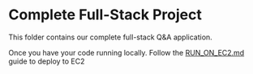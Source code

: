 # Complete Full-Stack Project
This folder contains our complete full-stack Q&A application.

Once you have your code running locally. Follow the [RUN_ON_EC2.md](RUN_ON_EC2.md) guide to deploy to EC2

